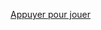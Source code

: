 <p><a title="Game" target="new" href="https://kuangdun.github.io/OwlBear/">Appuyer pour jouer</a></p

